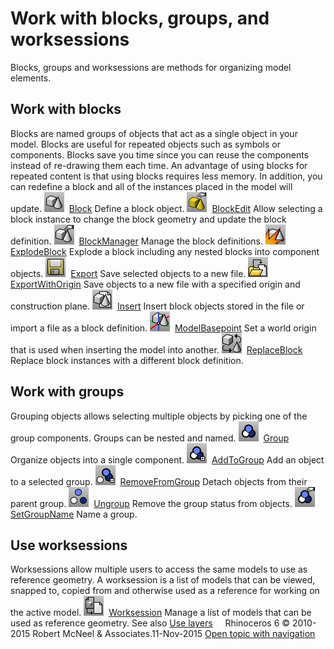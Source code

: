 ---
---


# Work with blocks, groups, and worksessions
Blocks, groups and worksessions are methods for organizing model elements.

## Work with blocks
Blocks are named groups of objects that act as a single object in your model. Blocks are useful for repeated objects such as symbols or components. Blocks save you time since you can reuse the components instead of re-drawing them each time. An advantage of using blocks for repeated content is that using blocks requires less memory. In addition, you can redefine a block and all of the instances placed in the model will update.
![images/block.png](images/block.png) [Block](block.html) 
Define a block object.
![images/blockedit.png](images/blockedit.png) [BlockEdit](blockedit.html) 
Allow selecting a block instance to change the block geometry and update the block definition.
![images/blockmanager.png](images/blockmanager.png) [BlockManager](blockmanager.html) 
Manage the block definitions.
![images/explodeblock.png](images/explodeblock.png) [ExplodeBlock](explode.html#explodeblock) 
Explode a block including any nested blocks into component objects.
![images/export.png](images/export.png) [Export](export.html) 
Save selected objects to a new file.
![images/exportwithorigin.png](images/exportwithorigin.png) [ExportWithOrigin](export.html#exportwithorigin) 
Save objects to a new file with a specified origin and construction plane.
![images/insert.png](images/insert.png) [Insert](insert.html) 
Insert block objects stored in the file or import a file as a block definition.
![images/modelbasepoint.png](images/modelbasepoint.png) [ModelBasepoint](modelbasepoint.html) 
Set a world origin that is used when inserting the model into another.
![images/replaceblock.png](images/replaceblock.png) [ReplaceBlock](replaceblock.html) 
Replace block instances with a different block definition.

## Work with groups
Grouping objects allows selecting multiple objects by picking one of the group components. Groups can be nested and named.
![images/group.png](images/group.png) [Group](group.html) 
Organize objects into a single component.
![images/addtogroup.png](images/addtogroup.png) [AddToGroup](group.html#addtogroup) 
Add an object to a selected group.
![images/removefromgroup.png](images/removefromgroup.png) [RemoveFromGroup](group.html#removefromgroup) 
Detach objects from their parent group.
![images/ungroup.png](images/ungroup.png) [Ungroup](group.html#ungroup) 
Remove the group status from objects.
![images/setgroupname.png](images/setgroupname.png) [SetGroupName](group.html#setgroupname) 
Name a group.

## Use worksessions
Worksessions allow multiple users to access the same models to use as reference geometry. A worksession is a list of models that can be viewed, snapped to, copied from and otherwise used as a reference for working on the active model.
![images/worksession.png](images/worksession.png) [Worksession](worksession.html) 
Manage a list of models that can be used as reference geometry.
See also
 [Use layers](sak-layer.html) 
&#160;
&#160;
Rhinoceros 6 © 2010-2015 Robert McNeel &amp; Associates.11-Nov-2015
 [Open topic with navigation](sak-blocksgroups.html) 

